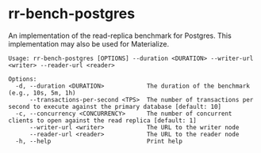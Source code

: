 # rr-bench-postgres

An implementation of the read-replica benchmark for Postgres. This implementation may also
be used for Materialize.

```shell
Usage: rr-bench-postgres [OPTIONS] --duration <DURATION> --writer-url <writer> --reader-url <reader>

Options:
  -d, --duration <DURATION>            The duration of the benchmark (e.g., 10s, 5m, 1h)
      --transactions-per-second <TPS>  The number of transactions per second to execute against the primary database [default: 10]
  -c, --concurrency <CONCURRENCY>      The number of concurrent clients to open against the read replica [default: 1]
      --writer-url <writer>            The URL to the writer node
      --reader-url <reader>            The URL to the reader node
  -h, --help                           Print help
```